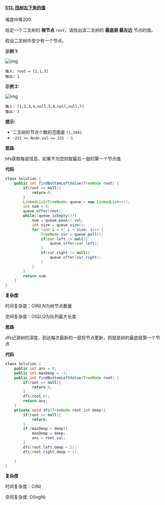 #### [513. 找树左下角的值](https://leetcode-cn.com/problems/find-bottom-left-tree-value/)

难度中等200

给定一个二叉树的 **根节点** `root`，请找出该二叉树的 **最底层 最左边** 节点的值。

假设二叉树中至少有一个节点。

 

**示例 1:**

![img](https://assets.leetcode.com/uploads/2020/12/14/tree1.jpg)

```
输入: root = [2,1,3]
输出: 1
```

**示例 2:**

![img](https://assets.leetcode.com/uploads/2020/12/14/tree2.jpg)

```
输入: [1,2,3,4,null,5,6,null,null,7]
输出: 7
```

 

**提示:**

- 二叉树的节点个数的范围是 `[1,104]`
- `-231 <= Node.val <= 231 - 1` 

**思路**

bfs获取每层信息，如果不为空则取最后一层的第一个节点值

**代码**

```java
class Solution {
    public int findBottomLeftValue(TreeNode root) {
        if(root == null){
            return 0;
        }
        LinkedList<TreeNode> queue = new LinkedList<>();
        int num = 0;
        queue.offer(root);
        while(!queue.isEmpty()){
            num = queue.peek().val;
            int size = queue.size();
            for (int i = 0; i < size; i++) {
                TreeNode cur = queue.poll();
                if(cur.left != null){
                    queue.offer(cur.left);
                }
                if(cur.right != null){
                    queue.offer(cur.right);
                }
            }
        }
        return num;
    }
}
```

**复杂度**

时间复杂度：O(N),N为树节点数量

空间复杂度：O(Q),Q为队列最大长度



**思路**

dfs记录树的深度，到达每次最新的一层将节点更新，则就是树的最底层第一个节点

**代码**

```java
class Solution {
    public int ans = 0;
    public int maxDeep = -1;
    public int findBottomLeftValue(TreeNode root) {
        if(root == null){
            return 0;
        }
        dfs(root,0);
        return ans;
    }
    private void dfs(TreeNode root,int deep){
        if(root == null){
            return;
        }
        if (maxDeep < deep){
            maxDeep = deep;
            ans = root.val;
        }
        dfs(root.left,deep + 1);
        dfs(root.right,deep + 1);
        
    }
}
```

**复杂度**

时间复杂度：O(N)

空间复杂度: O(logN)